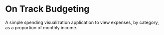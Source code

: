 # On Track Budgeting

A simple spending visualization application to view expenses, by category, as a proportion of monthly income.
